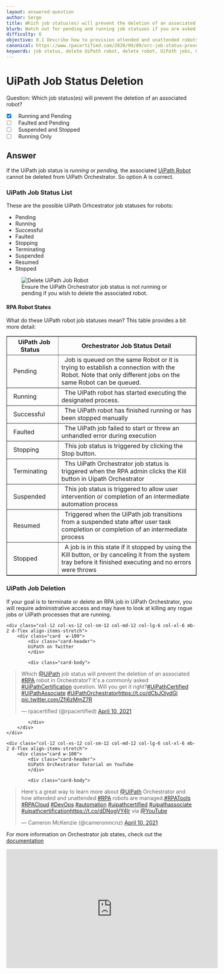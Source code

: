 ```yaml
---
layout: answered-question
author: Serge
title: Which job status(es) will prevent the deletion of an associated robot?
blurb: Watch out for pending and running job statuses if you are asked how to delete an associate robot in Orchestrator on the UiPath Certification Exam.
difficulty: 6
objective: 8.1 Describe how to provision attended and unattended robots to UiPath Orchestrator
canonical: https://www.rpacertified.com/2020/09/09/orc-job-status-prevent-robot-deletion.html
keywords: job status, delete UiPath robot, delete robot, UiPath jobs, UiPath Status, UiPath Certification Status, UiPath Cert Jobs
---
```


<h1>UiPath Job Status Deletion</h1>

Question: Which job status(es) will prevent the deletion of an associated robot?

 - [X] &nbsp;  Running and Pending
 - [ ] &nbsp;  Faulted and Pending
 - [ ] &nbsp;  Suspended and Stopped
 - [ ] &nbsp;  Running Only

## Answer

If the UiPath job status is _running_ or _pending,_ the associated <a href="https://www.rpacertified.com/2020/09/09/orc-available-functions-for-attended-robot.html">UiPath Robot</a> cannot be deleted from UiPath Orchestrator. So option A is correct.

### UiPath Job Status List

These are the possible UiPath Orhcestrator job statuses for robots:

- Pending
- Running
- Successful
- Faulted
- Stopping
- Terminating
- Suspended
- Resumed
- Stopped

 <figure class="figure">
  <img src="https://files.readme.io/ed3d862-job_details.png" alt="Delete UiPath Job Robot" class="img-fluid mx-auto d-block img-thumbnail rounded ">
  <figcaption class="figure-caption">Ensure the UiPath Orchestrator job status is not running or pending if you wish to delete the associated robot. </figcaption>
</figure>

#### RPA Robot States

What do these UiPath robot job statuses mean? This table provides a bit more detail:

<table border="1" class="table table-striped">
<tr>
  <th class="table-primary">&nbsp;&nbsp;UiPath Job Status &nbsp;&nbsp;</th>
  <th class="table-primary">&nbsp;&nbsp;Orchestrator Job Status Detail &nbsp;&nbsp;</th>
</tr>
<tr>
  <td>&nbsp;&nbsp;Pending&nbsp;&nbsp;</td>
  <td>&nbsp;&nbsp;Job is queued on the same Robot or it is trying to establish a connection with the Robot. Note that only different jobs on the same Robot can be queued. &nbsp;&nbsp;</td>
</tr>
<tr>
  <td>&nbsp;&nbsp;Running&nbsp;&nbsp;</td>
  <td>&nbsp;&nbsp;The UiPath robot has started executing the designated process. &nbsp;&nbsp;</td>
</tr>
<tr>
  <td>&nbsp;&nbsp;Successful&nbsp;&nbsp;</td>
  <td>&nbsp;&nbsp;The UiPath robot has finished running or has been stopped manually &nbsp;&nbsp;</td>
</tr>
<tr>
  <td>&nbsp;&nbsp;Faulted&nbsp;&nbsp;</td>
  <td>&nbsp;&nbsp;The UiPath job failed to start or threw an unhandled error during execution &nbsp;&nbsp;</td>
</tr>
<tr>
  <td>&nbsp;&nbsp;Stopping&nbsp;&nbsp;</td>
  <td>&nbsp;&nbsp;This job status is triggered by clicking the Stop button. &nbsp;&nbsp;</td>
</tr>
<tr>
  <td>&nbsp;&nbsp;Terminating&nbsp;&nbsp;</td>
  <td>&nbsp;&nbsp;Ths UiPath Orchestrator job status is triggered when the RPA admin clicks the Kill button in Uipath Orchestrator &nbsp;&nbsp;</td>
</tr>
<tr>
  <td>&nbsp;&nbsp;Suspended&nbsp;&nbsp;</td>
  <td>&nbsp;&nbsp;This job status is triggered to allow user intervention or completion of an intermediate automation process &nbsp;&nbsp;</td>
</tr>
<tr>
  <td>&nbsp;&nbsp;Resumed&nbsp;&nbsp;</td>
  <td>&nbsp;&nbsp;Triggered when the UiPath job transitions from a suspended state after user task completion or completion of an intermediate process  &nbsp;&nbsp;</td>
</tr>
<tr>
  <td>&nbsp;&nbsp;Stopped&nbsp;&nbsp;</td>
  <td>&nbsp;&nbsp;A job is in this state if it stopped by using the Kill button, or by canceling it from the system tray before it finished executing and no errors were throws &nbsp;&nbsp;</td>
</tr>
 </table>
                                                                
### UiPath Job Deletion

If your goal is to terminate or delete an RPA job in UiPath Orchestrator, you will require administrative access and may have to look at killing any rogue jobs or UiPath processes that are running.

<div class="row">
	
    <div class="col-12 col-xs-12 col-sm-12 col-md-12 col-lg-6 col-xl-6 mb-2 d-flex align-items-stretch">
        <div class="card  w-100">
            <div class="card-header">
            UiPath on Twitter
            </div>

            <div class="card-body">
<!-- **************************** -->            
<blockquote class="twitter-tweet"><p lang="en" dir="ltr">Which <a href="https://twitter.com/UiPath?ref_src=twsrc%5Etfw">@UiPath</a> job status will prevent the deletion of an associated <a href="https://twitter.com/hashtag/RPA?src=hash&amp;ref_src=twsrc%5Etfw">#RPA</a> robot in Orchestrator? It&#39;s a commonly asked <a href="https://twitter.com/hashtag/UiPathCertification?src=hash&amp;ref_src=twsrc%5Etfw">#UiPathCertification</a> question. Will you get it right?<a href="https://twitter.com/hashtag/UiPathCertified?src=hash&amp;ref_src=twsrc%5Etfw">#UiPathCertified</a> <a href="https://twitter.com/hashtag/UiPathAssociate?src=hash&amp;ref_src=twsrc%5Etfw">#UiPathAssociate</a> <a href="https://twitter.com/hashtag/UiPathOrchestrator?src=hash&amp;ref_src=twsrc%5Etfw">#UiPathOrchestrator</a><a href="https://t.co/dCbJOjvdGi">https://t.co/dCbJOjvdGi</a> <a href="https://t.co/Zfi6zMmZ7R">pic.twitter.com/Zfi6zMmZ7R</a></p>&mdash; rpacertified (@rpacertified) <a href="https://twitter.com/rpacertified/status/1380671881724956674?ref_src=twsrc%5Etfw">April 10, 2021</a></blockquote> <script async src="https://platform.twitter.com/widgets.js" charset="utf-8"></script> 

<!-- **************************** -->   
            
            
            </div>
        </div>
    </div>
	
	<div class="col-12 col-xs-12 col-sm-12 col-md-12 col-lg-6 col-xl-6 mb-2 d-flex align-items-stretch">
        <div class="card w-100">
            <div class="card-header">
            UiPath Orchestrator Tutorial on YouTube
            </div>

            <div class="card-body">
	    
<blockquote class="twitter-tweet"><p lang="en" dir="ltr">Here&#39;s a great way to learn more about <a href="https://twitter.com/UiPath?ref_src=twsrc%5Etfw">@UiPath</a> Orchestrator and how attended and unattended <a href="https://twitter.com/hashtag/RPA?src=hash&amp;ref_src=twsrc%5Etfw">#RPA</a> robots are managed.<a href="https://twitter.com/hashtag/RPATools?src=hash&amp;ref_src=twsrc%5Etfw">#RPATools</a> <a href="https://twitter.com/hashtag/RPACloud?src=hash&amp;ref_src=twsrc%5Etfw">#RPACloud</a> <a href="https://twitter.com/hashtag/DevOps?src=hash&amp;ref_src=twsrc%5Etfw">#DevOps</a> <a href="https://twitter.com/hashtag/automation?src=hash&amp;ref_src=twsrc%5Etfw">#automation</a> <a href="https://twitter.com/hashtag/uipathcertified?src=hash&amp;ref_src=twsrc%5Etfw">#uipathcertified</a> <a href="https://twitter.com/hashtag/uipathassociate?src=hash&amp;ref_src=twsrc%5Etfw">#uipathassociate</a> <a href="https://twitter.com/hashtag/uipathcertification?src=hash&amp;ref_src=twsrc%5Etfw">#uipathcertification</a><a href="https://t.co/dDNogVY4lr">https://t.co/dDNogVY4lr</a> via <a href="https://twitter.com/YouTube?ref_src=twsrc%5Etfw">@YouTube</a></p>&mdash; Cameron McKenzie (@cameronmcnz) <a href="https://twitter.com/cameronmcnz/status/1380675000802418688?ref_src=twsrc%5Etfw">April 10, 2021</a></blockquote> <script async src="https://platform.twitter.com/widgets.js" charset="utf-8"></script>
            </div>
        </div>
    </div>
	
</div>


For more information on Orchestrator job states, check out the <a href="https://docs.uipath.com/orchestrator/docs/job-states">documentation</a>

<iframe src="https://www.youtube.com/embed/xtpk2RORXDA" allow="accelerometer; autoplay; clipboard-write; encrypted-media; gyroscope; picture-in-picture" allowfullscreen="" width="560" height="315" frameborder="0"></iframe>
